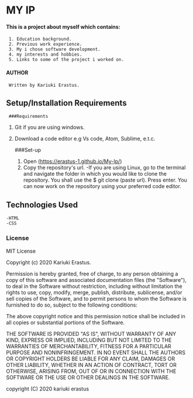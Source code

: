 # MY IP

#### This is a project about myself which contains:
     1. Education background.
     2. Previous work experience.
     3. My i chose software development.
     4. my interests and hobbies.
     5. Links to some of the project i worked on.
     
#### AUTHOR
     Written by Kariuki Erastus.
     
## Setup/Installation Requirements
     ###Requirements
1. Git if you are using windows. 
2. Download a code editor e.g Vs code, Atom, Sublime, e.t.c. 

      ###Set-up 

    1. Open (https://erastus-1.github.io/My-Ip/) 
    2. Copy the repository's url. 
      -If you are using Linux, go to the terminal and navigate the folder in which you would like to clone the repository. You shall use the $ git clone (paste url). Press enter. You can now work on the repository using your preferred code editor. 

## Technologies Used
    -HTML
    -CSS
### License
   MIT License

Copyright (c) 2020 Kariuki Erastus.

Permission is hereby granted, free of charge, to any person obtaining a copy
of this software and associated documentation files (the "Software"), to deal
in the Software without restriction, including without limitation the rights
to use, copy, modify, merge, publish, distribute, sublicense, and/or sell
copies of the Software, and to permit persons to whom the Software is
furnished to do so, subject to the following conditions:

The above copyright notice and this permission notice shall be included in all
copies or substantial portions of the Software.

THE SOFTWARE IS PROVIDED "AS IS", WITHOUT WARRANTY OF ANY KIND, EXPRESS OR
IMPLIED, INCLUDING BUT NOT LIMITED TO THE WARRANTIES OF MERCHANTABILITY,
FITNESS FOR A PARTICULAR PURPOSE AND NONINFRINGEMENT. IN NO EVENT SHALL THE
AUTHORS OR COPYRIGHT HOLDERS BE LIABLE FOR ANY CLAIM, DAMAGES OR OTHER
LIABILITY, WHETHER IN AN ACTION OF CONTRACT, TORT OR OTHERWISE, ARISING FROM,
OUT OF OR IN CONNECTION WITH THE SOFTWARE OR THE USE OR OTHER DEALINGS IN THE
SOFTWARE.

copyright (C) 2020 kariuki erastus


